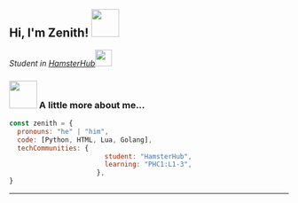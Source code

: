 <h2> Hi, I'm Zenith! <img src="https://media.giphy.com/media/mGcNjsfWAjY5AEZNw6/giphy.gif" width="50"></h2>
<p><em>Student in <a href="http://www.unb.br">HamsterHub</a><img src="https://media.giphy.com/media/fYSnHlufseco8Fh93Z/giphy.gif" width="30"></em></p>

### <img src="https://media.giphy.com/media/VgCDAzcKvsR6OM0uWg/giphy.gif" width="50"> A little more about me...  

```javascript
const zenith = {
  pronouns: "he" | "him",
  code: [Python, HTML, Lua, Golang],
  techCommunities: {
                        student: "HamsterHub",
                        learning: "PHC1:L1-3",
                      },
}
```

---

<!---
zenithxv/zenithxv is a ✨ special ✨ repository because its `README.md` (this file) appears on your GitHub profile.
You can click the Preview link to take a look at your changes.
--->
